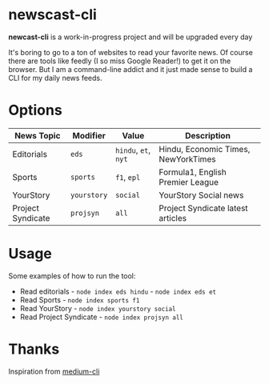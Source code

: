 # newscast-cli

**newcast-cli** is a work-in-progress project and will be upgraded every day

It's boring to go to a ton of websites to read your favorite news. Of course there are tools like feedly (I so miss Google Reader!) to get it on the browser.
But I am a command-line addict and it just made sense to build a CLI for my daily news feeds.

# Options

| News Topic        | Modifier    | Value                | Description                         |
| ----------------- | ----------- | -------------------- | ----------------------------------- |
| Editorials        | `eds`       | `hindu`, `et`, `nyt` | Hindu, Economic Times, NewYorkTimes |
| Sports            | `sports`    | `f1`, `epl`          | Formula1, English Premier League    |
| YourStory         | `yourstory` | `social`             | YourStory Social news               |
| Project Syndicate | `projsyn`   | `all`                | Project Syndicate latest articles   |

# Usage

Some examples of how to run the tool:

- Read editorials - `node index eds hindu` - `node index eds et`
- Read Sports - `node index sports f1`
- Read YourStory - `node index yourstory social`
- Read Project Syndicate - `node index projsyn all`

# Thanks

Inspiration from [medium-cli](https://github.com/djadmin/medium-cli)

